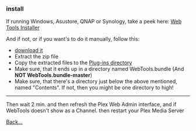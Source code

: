 ### install

If running Windows, Asustore, QNAP or Synology, take a peek here:
[Web Tools Installer](https://github.com/ukdtom/WTInstaller/releases/latest)

And if not, or if you want's to do it manually, follow this:

* [download it](https://github.com/dagalufh/WebTools.bundle/releases/latest) 
* Extract the zip file
* Copy the extracted files to the [Plug-ins directory](https://support.plex.tv/hc/en-us/articles/201106098)
* Make sure, that it ends up in a directory named WebTools.bundle (And **NOT WebTools.bundle-master**)
* Make sure, that there's a directory just below the above mentioned, named "Contents". If not, then you might be one directory to high!


***

Then wait 2 min. and then refresh the Plex Web Admin interface, and if WebTools doesn't show as a Channel. then restart your Plex Media Server






[Back...](https://github.com/dagalufh/WebTools.bundle/wiki)